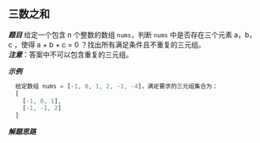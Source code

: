 ## 三数之和

***题目***
给定一个包含 n 个整数的数组 `nums`，判断 `nums` 中是否存在三个元素 a，b，c ，使得 a + b + c = 0 ？找出所有满足条件且不重复的三元组。   
***注意***：答案中不可以包含重复的三元组。   

***示例***
``` javascript
  给定数组 nums = [-1, 0, 1, 2, -1, -4]，满足要求的三元组集合为：   
  [
    [-1, 0, 1],
    [-1, -1, 2]
  ]
```

***解题思路***
